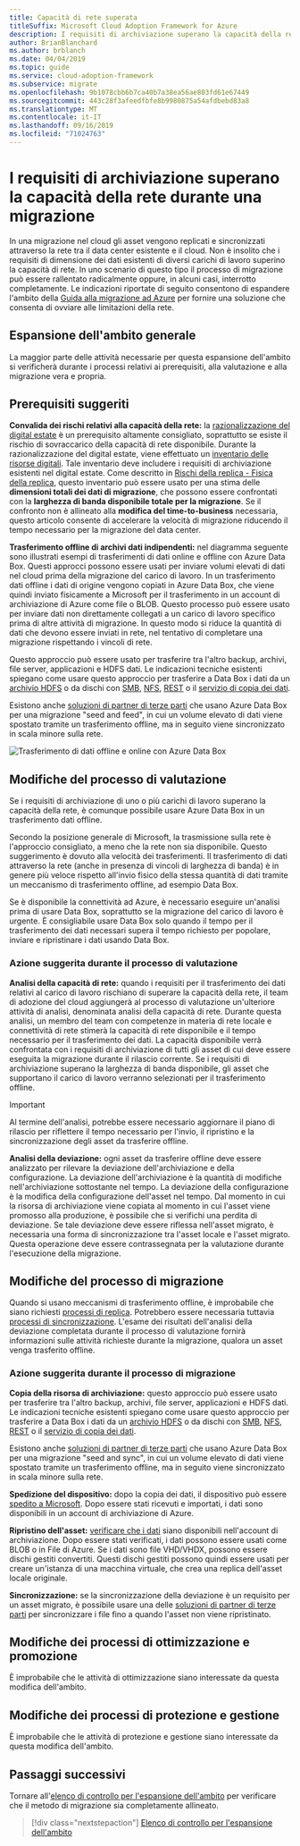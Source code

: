```yaml
---
title: Capacità di rete superata
titleSuffix: Microsoft Cloud Adoption Framework for Azure
description: I requisiti di archiviazione superano la capacità della rete durante un'attività di migrazione.
author: BrianBlanchard
ms.author: brblanch
ms.date: 04/04/2019
ms.topic: guide
ms.service: cloud-adoption-framework
ms.subservice: migrate
ms.openlocfilehash: 9b1078cbb6b7ca40b7a38ea56ae803fd61e67449
ms.sourcegitcommit: 443c28f3afeedfbfe8b9980875a54afdbebd83a8
ms.translationtype: MT
ms.contentlocale: it-IT
ms.lasthandoff: 09/16/2019
ms.locfileid: "71024763"
---
```

# <a name="storage-requirements-exceed-network-capacity-during-a-migration-effort"></a>I requisiti di archiviazione superano la capacità della rete durante una migrazione

In una migrazione nel cloud gli asset vengono replicati e sincronizzati attraverso la rete tra il data center esistente e il cloud. Non è insolito che i requisiti di dimensione dei dati esistenti di diversi carichi di lavoro superino la capacità di rete. In uno scenario di questo tipo il processo di migrazione può essere rallentato radicalmente oppure, in alcuni casi, interrotto completamente. Le indicazioni riportate di seguito consentono di espandere l'ambito della [Guida alla migrazione ad Azure](../azure-migration-guide/index.md) per fornire una soluzione che consenta di ovviare alle limitazioni della rete.

## <a name="general-scope-expansion"></a>Espansione dell'ambito generale

La maggior parte delle attività necessarie per questa espansione dell'ambito si verificherà durante i processi relativi ai prerequisiti, alla valutazione e alla migrazione vera e propria.

## <a name="suggested-prerequisites"></a>Prerequisiti suggeriti

**Convalida dei rischi relativi alla capacità della rete:** la [razionalizzazione del digital estate](../../digital-estate/rationalize.md) è un prerequisito altamente consigliato, soprattutto se esiste il rischio di sovraccarico della capacità di rete disponibile. Durante la razionalizzazione del digital estate, viene effettuato un [inventario delle risorse digitali](../../digital-estate/inventory.md). Tale inventario deve includere i requisiti di archiviazione esistenti nel digital estate. Come descritto in [Rischi della replica - Fisica della replica](../migration-considerations/migrate/replicate.md#replication-risks---physics-of-replication), questo inventario può essere usato per una stima delle **dimensioni totali dei dati di migrazione**, che possono essere confrontati con la **larghezza di banda disponibile totale per la migrazione**. Se il confronto non è allineato alla **modifica del time-to-business** necessaria, questo articolo consente di accelerare la velocità di migrazione riducendo il tempo necessario per la migrazione del data center.

**Trasferimento offline di archivi dati indipendenti:** nel diagramma seguente sono illustrati esempi di trasferimenti di dati online e offline con Azure Data Box. Questi approcci possono essere usati per inviare volumi elevati di dati nel cloud prima della migrazione del carico di lavoro. In un trasferimento dati offline i dati di origine vengono copiati in Azure Data Box, che viene quindi inviato fisicamente a Microsoft per il trasferimento in un account di archiviazione di Azure come file o BLOB. Questo processo può essere usato per inviare dati non direttamente collegati a un carico di lavoro specifico prima di altre attività di migrazione. In questo modo si riduce la quantità di dati che devono essere inviati in rete, nel tentativo di completare una migrazione rispettando i vincoli di rete.

Questo approccio può essere usato per trasferire tra l'altro backup, archivi, file server, applicazioni e HDFS dati. Le indicazioni tecniche esistenti spiegano come usare questo approccio per trasferire a Data Box i dati da un [archivio HDFS](https://docs.microsoft.com/azure/storage/blobs/data-lake-storage-migrate-on-premises-hdfs-cluster) o da dischi con [SMB](https://docs.microsoft.com/azure/databox/data-box-deploy-copy-data), [NFS](https://docs.microsoft.com/azure/databox/data-box-deploy-copy-data-via-nfs), [REST](https://docs.microsoft.com/azure/databox/data-box-deploy-copy-data-via-rest) o il [servizio di copia dei dati](https://docs.microsoft.com/azure/databox/data-box-deploy-copy-data-via-copy-service).

Esistono anche [soluzioni di partner di terze parti](https://azuremarketplace.microsoft.com/campaigns/databox/azure-data-box) che usano Azure Data Box per una migrazione "seed and feed", in cui un volume elevato di dati viene spostato tramite un trasferimento offline, ma in seguito viene sincronizzato in scala minore sulla rete.

![Trasferimento di dati offline e online con Azure Data Box](../../_images/migrate/databox.png)

## <a name="assess-process-changes"></a>Modifiche del processo di valutazione

Se i requisiti di archiviazione di uno o più carichi di lavoro superano la capacità della rete, è comunque possibile usare Azure Data Box in un trasferimento dati offline.

Secondo la posizione generale di Microsoft, la trasmissione sulla rete è l'approccio consigliato, a meno che la rete non sia disponibile. Questo suggerimento è dovuto alla velocità dei trasferimenti. Il trasferimento di dati attraverso la rete (anche in presenza di vincoli di larghezza di banda) è in genere più veloce rispetto all'invio fisico della stessa quantità di dati tramite un meccanismo di trasferimento offline, ad esempio Data Box.

Se è disponibile la connettività ad Azure, è necessario eseguire un'analisi prima di usare Data Box, soprattutto se la migrazione del carico di lavoro è urgente. È consigliabile usare Data Box solo quando il tempo per il trasferimento dei dati necessari supera il tempo richiesto per popolare, inviare e ripristinare i dati usando Data Box.

### <a name="suggested-action-during-the-assess-process"></a>Azione suggerita durante il processo di valutazione

**Analisi della capacità di rete:** quando i requisiti per il trasferimento dei dati relativi al carico di lavoro rischiano di superare la capacità della rete, il team di adozione del cloud aggiungerà al processo di valutazione un'ulteriore attività di analisi, denominata analisi della capacità di rete. Durante questa analisi, un membro del team con competenze in materia di rete locale e connettività di rete stimerà la capacità di rete disponibile e il tempo necessario per il trasferimento dei dati. La capacità disponibile verrà confrontata con i requisiti di archiviazione di tutti gli asset di cui deve essere eseguita la migrazione durante il rilascio corrente. Se i requisiti di archiviazione superano la larghezza di banda disponibile, gli asset che supportano il carico di lavoro verranno selezionati per il trasferimento offline.

> [!IMPORTANT]
> Al termine dell'analisi, potrebbe essere necessario aggiornare il piano di rilascio per riflettere il tempo necessario per l'invio, il ripristino e la sincronizzazione degli asset da trasferire offline.

**Analisi della deviazione:** ogni asset da trasferire offline deve essere analizzato per rilevare la deviazione dell'archiviazione e della configurazione. La deviazione dell'archiviazione è la quantità di modifiche nell'archiviazione sottostante nel tempo. La deviazione della configurazione è la modifica della configurazione dell'asset nel tempo. Dal momento in cui la risorsa di archiviazione viene copiata al momento in cui l'asset viene promosso alla produzione, è possibile che si verifichi una perdita di deviazione. Se tale deviazione deve essere riflessa nell'asset migrato, è necessaria una forma di sincronizzazione tra l'asset locale e l'asset migrato. Questa operazione deve essere contrassegnata per la valutazione durante l'esecuzione della migrazione.

## <a name="migrate-process-changes"></a>Modifiche del processo di migrazione

Quando si usano meccanismi di trasferimento offline, è improbabile che siano richiesti [processi di replica](../migration-considerations/migrate/replicate.md). Potrebbero essere necessaria tuttavia [processi di sincronizzazione](../migration-considerations/migrate/replicate.md). L'esame dei risultati dell'analisi della deviazione completata durante il processo di valutazione fornirà informazioni sulle attività richieste durante la migrazione, qualora un asset venga trasferito offline.

### <a name="suggested-action-during-the-migrate-process"></a>Azione suggerita durante il processo di migrazione

**Copia della risorsa di archiviazione:** questo approccio può essere usato per trasferire tra l'altro backup, archivi, file server, applicazioni e HDFS dati. Le indicazioni tecniche esistenti spiegano come usare questo approccio per trasferire a Data Box i dati da un [archivio HDFS](https://docs.microsoft.com/azure/storage/blobs/data-lake-storage-migrate-on-premises-hdfs-cluster) o da dischi con [SMB](https://docs.microsoft.com/azure/databox/data-box-deploy-copy-data), [NFS](https://docs.microsoft.com/azure/databox/data-box-deploy-copy-data-via-nfs), [REST](https://docs.microsoft.com/azure/databox/data-box-deploy-copy-data-via-rest) o il [servizio di copia dei dati](https://docs.microsoft.com/azure/databox/data-box-deploy-copy-data-via-copy-service).

Esistono anche [soluzioni di partner di terze parti](https://azuremarketplace.microsoft.com/campaigns/databox/azure-data-box) che usano Azure Data Box per una migrazione "seed and sync", in cui un volume elevato di dati viene spostato tramite un trasferimento offline, ma in seguito viene sincronizzato in scala minore sulla rete.

**Spedizione del dispositivo:** dopo la copia dei dati, il dispositivo può essere [spedito a Microsoft](https://docs.microsoft.com/azure/databox/data-box-deploy-picked-up). Dopo essere stati ricevuti e importati, i dati sono disponibili in un account di archiviazione di Azure.

**Ripristino dell'asset:** [verificare che i dati](https://docs.microsoft.com/azure/databox/data-box-deploy-picked-up#verify-data-upload-to-azure) siano disponibili nell'account di archiviazione. Dopo essere stati verificati, i dati possono essere usati come BLOB o in File di Azure. Se i dati sono file VHD/VHDX, possono essere dischi gestiti convertiti. Questi dischi gestiti possono quindi essere usati per creare un'istanza di una macchina virtuale, che crea una replica dell'asset locale originale.

**Sincronizzazione:** se la sincronizzazione della deviazione è un requisito per un asset migrato, è possibile usare una delle [soluzioni di partner di terze parti](https://azuremarketplace.microsoft.com/campaigns/databox/azure-data-box) per sincronizzare i file fino a quando l'asset non viene ripristinato.

## <a name="optimize-and-promote-process-changes"></a>Modifiche dei processi di ottimizzazione e promozione

È improbabile che le attività di ottimizzazione siano interessate da questa modifica dell'ambito.

## <a name="secure-and-manage-process-changes"></a>Modifiche dei processi di protezione e gestione

È improbabile che le attività di protezione e gestione siano interessate da questa modifica dell'ambito.

## <a name="next-steps"></a>Passaggi successivi

Tornare all'[elenco di controllo per l'espansione dell'ambito](./index.md) per verificare che il metodo di migrazione sia completamente allineato.

> [!div class="nextstepaction"]
> [Elenco di controllo per l'espansione dell'ambito](./index.md)
